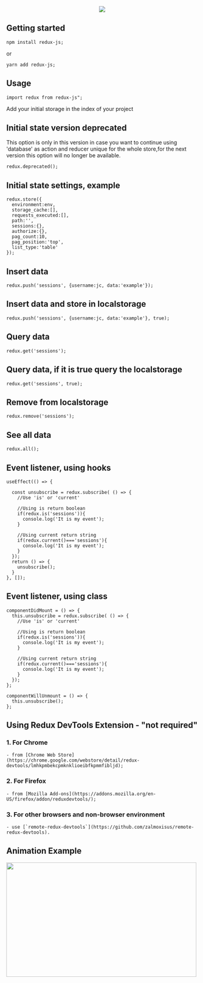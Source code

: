 <p align="center">
<img src="https://assets.cdnar.net/assets/public/qubit/app/_redux-js.jpg">
</p>

## Getting started

```
npm install redux-js;
```
or
```
yarn add redux-js;
```

## Usage
```
import redux from redux-js";
```
Add your initial storage in the index of your project

## Initial state version deprecated
This option is only in this version in case you want to continue using 'database' as action and reducer unique for the whole store,for the next version this option will no longer be available.

```
redux.deprecated();
```

## Initial state settings, example
```
redux.store({
  environment:env,
  storage_cache:[],
  requests_executed:[],
  path:'',
  sessions:{},
  authorize:{},
  pag_count:10, 
  pag_position:'top', 
  list_type:'table'
});
```

## Insert data

```
redux.push('sessions', {username:jc, data:'example'});
```
## Insert data and store in localstorage 

```
redux.push('sessions', {username:jc, data:'example'}, true);
```

## Query data

```
redux.get('sessions');
```
## Query data, if it is true query the localstorage

```
redux.get('sessions', true);
```
## Remove from localstorage

```
redux.remove('sessions');
```

## See all data

```
redux.all();
```

## Event listener, using hooks

```
useEffect(() => {

  const unsubscribe = redux.subscribe( () => {
    //Use 'is' or 'current'
    
    //Using is return boolean
    if(redux.is('sessions')){
      console.log('It is my event');
    }
    
    //Using current return string
    if(redux.current()==='sessions'){
      console.log('It is my event');
    }
  });
  return () => {
    unsubscribe();
  }
}, []);
```
## Event listener, using class

```
componentDidMount = () => {
  this.unsubscribe = redux.subscribe( () => {
    //Use 'is' or 'current'
    
    //Using is return boolean
    if(redux.is('sessions')){
      console.log('It is my event');
    }
    
    //Using current return string
    if(redux.current()==='sessions'){
      console.log('It is my event');
    }
  });
};

componentWillUnmount = () => {
  this.unsubscribe();
};
```

## Using Redux DevTools Extension - "not required"

### 1. For Chrome

```
- from [Chrome Web Store](https://chrome.google.com/webstore/detail/redux-devtools/lmhkpmbekcpmknklioeibfkpmmfibljd);
```
### 2. For Firefox
```
- from [Mozilla Add-ons](https://addons.mozilla.org/en-US/firefox/addon/reduxdevtools/);
```

### 3. For other browsers and non-browser environment
```
- use [`remote-redux-devtools`](https://github.com/zalmoxisus/remote-redux-devtools).
```

## Animation Example
<span align="center">
   <img src="https://assets.cdnar.net/assets/public/qubit/app/redux-js-example1.gif" width="500" height="300">
</span>
